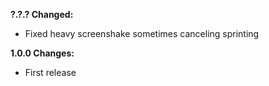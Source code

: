 **?.?.? Changed:**

* Fixed heavy screenshake sometimes canceling sprinting

**1.0.0 Changes:**

* First release